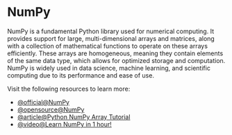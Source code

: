 # NumPy

NumPy is a fundamental Python library used for numerical computing. It provides support for large, multi-dimensional arrays and matrices, along with a collection of mathematical functions to operate on these arrays efficiently. These arrays are homogeneous, meaning they contain elements of the same data type, which allows for optimized storage and computation. NumPy is widely used in data science, machine learning, and scientific computing due to its performance and ease of use.

Visit the following resources to learn more:

- [@official@NumPy](https://numpy.org/)
- [@opensource@NumPy](https://github.com/numpy/numpy)
- [@article@Python NumPy Array Tutorial](https://www.datacamp.com/tutorial/python-numpy-tutorial)
- [@video@Learn NumPy in 1 hour!](https://www.youtube.com/watch?v=VXU4LSAQDSc)